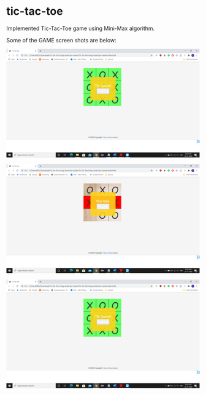 # tic-tac-toe

Implemented Tic-Tac-Toe game using Mini-Max algorithm.


Some of the GAME screen shots are below: 

![First_Image](https://github.com/BoyanapallyVarun/Tic-Tac-Toe-Using-JavaScript-/blob/master/1.png)


![Second_Image](https://github.com/BoyanapallyVarun/Tic-Tac-Toe-Using-JavaScript-/blob/master/2.png)


![Third_Image](https://github.com/BoyanapallyVarun/Tic-Tac-Toe-Using-JavaScript-/blob/master/3.png)


